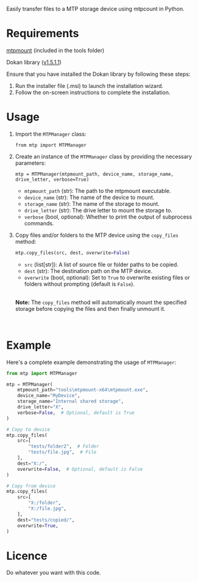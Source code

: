 Easily transfer files to a MTP storage device using mtpcount in Python.

# Requirements
[mtpmount](https://github.com/hst125fan/mtpmount) (included in the tools folder)

Dokan library ([v1.5.1.1](https://github.com/dokan-dev/dokany/releases/tag/v1.5.1.1000))

Ensure that you have installed the Dokan library by following these steps:
1. Run the installer file (.msi) to launch the installation wizard.
2. Follow the on-screen instructions to complete the installation.

# Usage

1. Import the `MTPManager` class:
    ```
    from mtp import MTPManager
    ```

2. Create an instance of the `MTPManager` class by providing the necessary parameters:
    ```
    mtp = MTPManager(mtpmount_path, device_name, storage_name, drive_letter, verbose=True)
    ```
    - `mtpmount_path` (str):
        The path to the mtpmount executable.
    - `device_name` (str):
        The name of the device to mount.
    - `storage_name` (str):
        The name of the storage to mount.
    - `drive_letter` (str):
        The drive letter to mount the storage to.
    - `verbose` (bool, optional):
        Whether to print the output of subprocess commands.

3. Copy files and/or folders to the MTP device using the `copy_files` method:
    ```python
    mtp.copy_files(src, dest, overwrite=False)
    ```
    - `src` (list[str]): A list of source file or folder paths to be copied.
    - `dest` (str): The destination path on the MTP device.
    - `overwrite` (bool, optional): Set to `True` to overwrite existing files or folders without prompting (default is `False`).

    <br>

    **Note:** The `copy_files` method will automatically mount the specified storage before copying the files and then finally unmount it.

<br>

# Example

Here's a complete example demonstrating the usage of `MTPManager`:

```python
from mtp import MTPManager

mtp = MTPManager(
    mtpmount_path="tools\mtpmount-x64\mtpmount.exe",
    device_name="MyDevice",
    storage_name="Internal shared storage",
    drive_letter="X",
    verbose=False,  # Optional, default is True
)

# Copy to device
mtp.copy_files(
    src=[
        "tests/folder2",  # Folder
        "tests/file.jpg",  # File
    ],
    dest="X:/",
    overwrite=False,  # Optional, default is False
)

# Copy from device
mtp.copy_files(
    src=[
        "X:/folder",
        "X:/file.jpg",
    ],
    dest="tests/copied/",
    overwrite=True,
)
```

# Licence
Do whatever you want with this code.